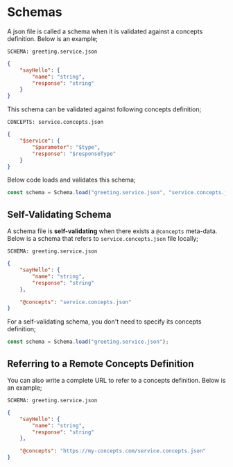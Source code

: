 # Schemas

A json file is called a schema when it is validated against a concepts
definition. Below is an example;

`SCHEMA: greeting.service.json`

```json
{
    "sayHello": {
        "name": "string",
        "response": "string"
    }
}
```

This schema can be validated against following concepts definition;

`CONCEPTS: service.concepts.json`

```json
{
    "$service": {
        "$parameter": "$type",
        "response": "$responseType"
    }
}
```

Below code loads and validates this schema;

```javascript
const schema = Schema.load("greeting.service.json", "service.concepts.json");
```

## Self-Validating Schema

A schema file is **self-validating**  when there exists a `@concepts` meta-data.
Below is a schema that refers to `service.concepts.json` file locally;

`SCHEMA: greeting.service.json`

```json
{
    "sayHello": {
        "name": "string",
        "response": "string"
    },

    "@concepts": "service.concepts.json"
}
```

For a self-validating schema, you don't need to specify its concepts definition;

```javascript
const schema = Schema.load("greeting.service.json");
```

## Referring to a Remote Concepts Definition

You can also write a complete URL to refer to a concepts definition. Below is an
example;

`SCHEMA: greeting.service.json`

```json
{
    "sayHello": {
        "name": "string",
        "response": "string"
    },

    "@concepts": "https://my-concepts.com/service.concepts.json"
}
```
